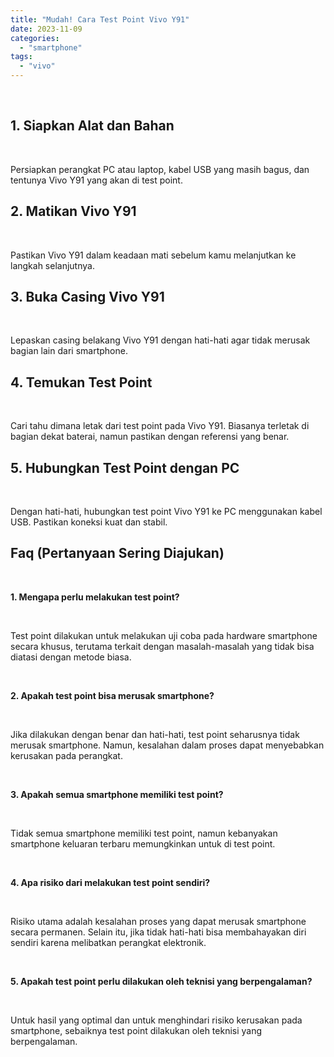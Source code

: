 ```yaml
---
title: "Mudah! Cara Test Point Vivo Y91"
date: 2023-11-09
categories: 
  - "smartphone"
tags: 
  - "vivo"
---
```


 

## 1\. Siapkan Alat dan Bahan

 

Persiapkan perangkat PC atau laptop, kabel USB yang masih bagus, dan tentunya Vivo Y91 yang akan di test point.

## 2\. Matikan Vivo Y91

 

Pastikan Vivo Y91 dalam keadaan mati sebelum kamu melanjutkan ke langkah selanjutnya.

## 3\. Buka Casing Vivo Y91

 

Lepaskan casing belakang Vivo Y91 dengan hati-hati agar tidak merusak bagian lain dari smartphone.

## 4\. Temukan Test Point

 

Cari tahu dimana letak dari test point pada Vivo Y91. Biasanya terletak di bagian dekat baterai, namun pastikan dengan referensi yang benar.

## 5\. Hubungkan Test Point dengan PC

 

Dengan hati-hati, hubungkan test point Vivo Y91 ke PC menggunakan kabel USB. Pastikan koneksi kuat dan stabil.

## Faq (Pertanyaan Sering Diajukan)

 

**1\. Mengapa perlu melakukan test point?**

 

Test point dilakukan untuk melakukan uji coba pada hardware smartphone secara khusus, terutama terkait dengan masalah-masalah yang tidak bisa diatasi dengan metode biasa.

 

**2\. Apakah test point bisa merusak smartphone?**

 

Jika dilakukan dengan benar dan hati-hati, test point seharusnya tidak merusak smartphone. Namun, kesalahan dalam proses dapat menyebabkan kerusakan pada perangkat.

 

**3\. Apakah semua smartphone memiliki test point?**

 

Tidak semua smartphone memiliki test point, namun kebanyakan smartphone keluaran terbaru memungkinkan untuk di test point.

 

**4\. Apa risiko dari melakukan test point sendiri?**

 

Risiko utama adalah kesalahan proses yang dapat merusak smartphone secara permanen. Selain itu, jika tidak hati-hati bisa membahayakan diri sendiri karena melibatkan perangkat elektronik.

 

**5\. Apakah test point perlu dilakukan oleh teknisi yang berpengalaman?**

 

Untuk hasil yang optimal dan untuk menghindari risiko kerusakan pada smartphone, sebaiknya test point dilakukan oleh teknisi yang berpengalaman.
